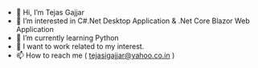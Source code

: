 - 👋 Hi, I’m Tejas Gajjar
- 👀 I’m interested in C#.Net Desktop Application & .Net Core Blazor Web Application
- 🌱 I’m currently learning Python
- 👀 I want to work related to my interest.
- 📫 How to reach me ( tejasigajjar@yahoo.co.in )

<!---
tejasgajjar/tejasgajjar is a ✨ special ✨ repository because its `README.md` (this file) appears on your GitHub profile.
You can click the Preview link to take a look at your changes.
--->
